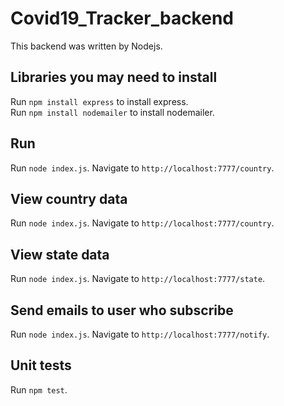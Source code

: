 # Covid19_Tracker\_backend

This backend was written by Nodejs.

## Libraries you may need to install

Run `npm install express` to install express.  
Run `npm install nodemailer` to install nodemailer.

## Run

Run `node index.js`. Navigate to `http://localhost:7777/country`.

## View country data

Run `node index.js`. Navigate to `http://localhost:7777/country`.

## View state data

Run `node index.js`. Navigate to `http://localhost:7777/state`.

## Send emails to user who subscribe

Run `node index.js`. Navigate to `http://localhost:7777/notify`.

## Unit tests
Run `npm test`.
